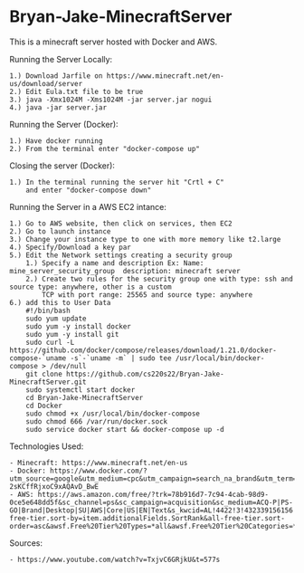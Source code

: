 # Bryan-Jake-MinecraftServer

This is a minecraft server hosted with Docker and AWS.


Running the Server Locally:

	1.) Download Jarfile on https://www.minecraft.net/en-us/download/server
    2.) Edit Eula.txt file to be true
	3.) java -Xmx1024M -Xms1024M -jar server.jar nogui 
	4.) java -jar server.jar

Running the Server (Docker):

    1.) Have docker running
    2.) From the terminal enter "docker-compose up"
    
Closing the server (Docker):
 
    1.) In the terminal running the server hit "Crtl + C"
        and enter "docker-compose down"
        
Running the Server in a AWS EC2 intance:

    1.) Go to AWS website, then click on services, then EC2
    2.) Go to launch instance
    3.) Change your instance type to one with more memory like t2.large
    4.) Specify/Download a key par
    5.) Edit the Network settings creating a security group  
        1.) Specify a name and description Ex: Name: mine_server_security_group  description: minecraft server
        2.) Create two rules for the security group one with type: ssh and source type: anywhere, other is a custom 
            TCP with port range: 25565 and source type: anywhere
    6.) add this to User Data
        #!/bin/bash
        sudo yum update
        sudo yum -y install docker
        sudo yum -y install git
        sudo curl -L https://github.com/docker/compose/releases/download/1.21.0/docker-compose-`uname -s`-`uname -m` | sudo tee /usr/local/bin/docker-      compose > /dev/null
        git clone https://github.com/cs220s22/Bryan-Jake-MinecraftServer.git
        sudo systemctl start docker
        cd Bryan-Jake-MinecraftServer
        cd Docker
        sudo chmod +x /usr/local/bin/docker-compose
        sudo chmod 666 /var/run/docker.sock
        sudo service docker start && docker-compose up -d 


Technologies Used:

    - Minecraft: https://www.minecraft.net/en-us
    - Docker: https://www.docker.com/?utm_source=google&utm_medium=cpc&utm_campaign=search_na_brand&utm_term=docker_download_phrase&utm_content=modern&gclid=CjwKCAjwjZmTBhB4EiwAynRmD865r_6yj9d9dbz6f2F1TVErOBdoIadSFMXERJlRQl5O-2sKCffRjxoC9xAQAvD_BwE
    - AWS: https://aws.amazon.com/free/?trk=78b916d7-7c94-4cab-98d9-0ce5e648dd5f&sc_channel=ps&sc_campaign=acquisition&sc_medium=ACQ-P|PS-GO|Brand|Desktop|SU|AWS|Core|US|EN|Text&s_kwcid=AL!4422!3!432339156156!e!!g!!amazon%20aws&ef_id=Cj0KCQjw06OTBhC_ARIsAAU1yOVLmrSlpZkyCEau7cj1xzPaWWM0HA4OlB2LxrM9PRUarYQ35oBUVPoaApJ_EALw_wcB:G:s&s_kwcid=AL!4422!3!432339156156!e!!g!!amazon%20aws&all-free-tier.sort-by=item.additionalFields.SortRank&all-free-tier.sort-order=asc&awsf.Free%20Tier%20Types=*all&awsf.Free%20Tier%20Categories=*all

Sources:

    - https://www.youtube.com/watch?v=TxjvC6GRjkU&t=577s
  
